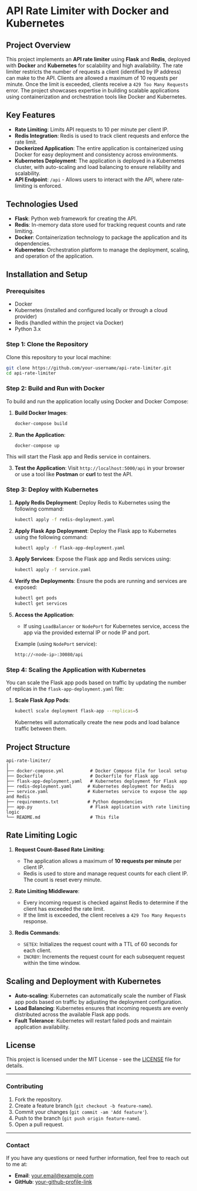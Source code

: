 
# **API Rate Limiter with Docker and Kubernetes**

## **Project Overview**

This project implements an **API rate limiter** using **Flask** and **Redis**, deployed with **Docker** and **Kubernetes** for scalability and high availability. The rate limiter restricts the number of requests a client (identified by IP address) can make to the API. Clients are allowed a maximum of 10 requests per minute. Once the limit is exceeded, clients receive a `429 Too Many Requests` error. The project showcases expertise in building scalable applications using containerization and orchestration tools like Docker and Kubernetes.

## **Key Features**

- **Rate Limiting**: Limits API requests to 10 per minute per client IP.
- **Redis Integration**: Redis is used to track client requests and enforce the rate limit.
- **Dockerized Application**: The entire application is containerized using Docker for easy deployment and consistency across environments.
- **Kubernetes Deployment**: The application is deployed in a Kubernetes cluster, with auto-scaling and load balancing to ensure reliability and scalability.
- **API Endpoint**: `/api` - Allows users to interact with the API, where rate-limiting is enforced.

## **Technologies Used**

- **Flask**: Python web framework for creating the API.
- **Redis**: In-memory data store used for tracking request counts and rate limiting.
- **Docker**: Containerization technology to package the application and its dependencies.
- **Kubernetes**: Orchestration platform to manage the deployment, scaling, and operation of the application.

## **Installation and Setup**

### **Prerequisites**

- Docker
- Kubernetes (installed and configured locally or through a cloud provider)
- Redis (handled within the project via Docker)
- Python 3.x

### **Step 1: Clone the Repository**

Clone this repository to your local machine:

```bash
git clone https://github.com/your-username/api-rate-limiter.git
cd api-rate-limiter
```

### **Step 2: Build and Run with Docker**

To build and run the application locally using Docker and Docker Compose:

1. **Build Docker Images**:
   ```bash
   docker-compose build
   ```

2. **Run the Application**:
   ```bash
   docker-compose up
   ```

This will start the Flask app and Redis service in containers.

3. **Test the Application**:
   Visit `http://localhost:5000/api` in your browser or use a tool like **Postman** or **curl** to test the API.

### **Step 3: Deploy with Kubernetes**

1. **Apply Redis Deployment**:
   Deploy Redis to Kubernetes using the following command:
   ```bash
   kubectl apply -f redis-deployment.yaml
   ```

2. **Apply Flask App Deployment**:
   Deploy the Flask app to Kubernetes using the following command:
   ```bash
   kubectl apply -f flask-app-deployment.yaml
   ```

3. **Apply Services**:
   Expose the Flask app and Redis services using:
   ```bash
   kubectl apply -f service.yaml
   ```

4. **Verify the Deployments**:
   Ensure the pods are running and services are exposed:
   ```bash
   kubectl get pods
   kubectl get services
   ```

5. **Access the Application**:
   - If using `LoadBalancer` or `NodePort` for Kubernetes service, access the app via the provided external IP or node IP and port.

   Example (using `NodePort` service):
   ```bash
   http://<node-ip>:30080/api
   ```

### **Step 4: Scaling the Application with Kubernetes**

You can scale the Flask app pods based on traffic by updating the number of replicas in the `flask-app-deployment.yaml` file:

1. **Scale Flask App Pods**:
   ```bash
   kubectl scale deployment flask-app --replicas=5
   ```

   Kubernetes will automatically create the new pods and load balance traffic between them.

## **Project Structure**

```plaintext
api-rate-limiter/
│
├── docker-compose.yml          # Docker Compose file for local setup
├── Dockerfile                  # Dockerfile for Flask app
├── flask-app-deployment.yaml   # Kubernetes deployment for Flask app
├── redis-deployment.yaml      # Kubernetes deployment for Redis
├── service.yaml               # Kubernetes service to expose the app and Redis
├── requirements.txt           # Python dependencies
├── app.py                      # Flask application with rate limiting logic
└── README.md                   # This file
```

## **Rate Limiting Logic**

1. **Request Count-Based Rate Limiting**:
   - The application allows a maximum of **10 requests per minute** per client IP.
   - Redis is used to store and manage request counts for each client IP. The count is reset every minute.

2. **Rate Limiting Middleware**:
   - Every incoming request is checked against Redis to determine if the client has exceeded the rate limit.
   - If the limit is exceeded, the client receives a `429 Too Many Requests` response.

3. **Redis Commands**:
   - `SETEX`: Initializes the request count with a TTL of 60 seconds for each client.
   - `INCRBY`: Increments the request count for each subsequent request within the time window.

## **Scaling and Deployment with Kubernetes**

- **Auto-scaling**: Kubernetes can automatically scale the number of Flask app pods based on traffic by adjusting the deployment configuration.
- **Load Balancing**: Kubernetes ensures that incoming requests are evenly distributed across the available Flask app pods.
- **Fault Tolerance**: Kubernetes will restart failed pods and maintain application availability.

## **License**

This project is licensed under the MIT License - see the [LICENSE](LICENSE) file for details.

---

### **Contributing**

1. Fork the repository.
2. Create a feature branch (`git checkout -b feature-name`).
3. Commit your changes (`git commit -am 'Add feature'`).
4. Push to the branch (`git push origin feature-name`).
5. Open a pull request.

---

### **Contact**

If you have any questions or need further information, feel free to reach out to me at:

- **Email**: your.email@example.com
- **GitHub**: [your-github-profile-link](https://github.com/your-username)

